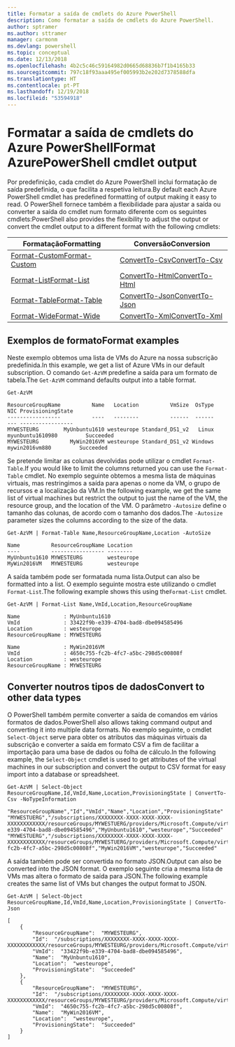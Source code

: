 ```yaml
---
title: Formatar a saída de cmdlets do Azure PowerShell
description: Como formatar a saída de cmdlets do Azure PowerShell.
author: sptramer
ms.author: sttramer
manager: carmonm
ms.devlang: powershell
ms.topic: conceptual
ms.date: 12/13/2018
ms.openlocfilehash: 4b2c5c46c59164982d0665d68836b7f1b4165b33
ms.sourcegitcommit: 797c18f93aaa495ef005993b2e202d7378588dfa
ms.translationtype: HT
ms.contentlocale: pt-PT
ms.lasthandoff: 12/19/2018
ms.locfileid: "53594918"
---
```

# <a name="format-azurepowershell-cmdlet-output"></a><span data-ttu-id="2d125-103">Formatar a saída de cmdlets do Azure PowerShell</span><span class="sxs-lookup"><span data-stu-id="2d125-103">Format AzurePowerShell cmdlet output</span></span>

<span data-ttu-id="2d125-104">Por predefinição, cada cmdlet do Azure PowerShell inclui formatação de saída predefinida, o que facilita a respetiva leitura.</span><span class="sxs-lookup"><span data-stu-id="2d125-104">By default each Azure PowerShell cmdlet has predefined formatting of output making it easy to read.</span></span>  <span data-ttu-id="2d125-105">O PowerShell fornece também a flexibilidade para ajustar a saída ou converter a saída do cmdlet num formato diferente com os seguintes cmdlets:</span><span class="sxs-lookup"><span data-stu-id="2d125-105">PowerShell also provides the flexibility to adjust the output or convert the cmdlet output to a different format with the following cmdlets:</span></span>

| <span data-ttu-id="2d125-106">Formatação</span><span class="sxs-lookup"><span data-stu-id="2d125-106">Formatting</span></span>      | <span data-ttu-id="2d125-107">Conversão</span><span class="sxs-lookup"><span data-stu-id="2d125-107">Conversion</span></span>       |
|-----------------|------------------|
| [<span data-ttu-id="2d125-108">Format-Custom</span><span class="sxs-lookup"><span data-stu-id="2d125-108">Format-Custom</span></span>](/powershell/module/microsoft.powershell.utility/format-custom) | [<span data-ttu-id="2d125-109">ConvertTo-Csv</span><span class="sxs-lookup"><span data-stu-id="2d125-109">ConvertTo-Csv</span></span>](/powershell/module/microsoft.powershell.utility/convertto-csv)  |
| [<span data-ttu-id="2d125-110">Format-List</span><span class="sxs-lookup"><span data-stu-id="2d125-110">Format-List</span></span>](/powershell/module/microsoft.powershell.utility/format-list)   | [<span data-ttu-id="2d125-111">ConvertTo-Html</span><span class="sxs-lookup"><span data-stu-id="2d125-111">ConvertTo-Html</span></span>](/powershell/module/microsoft.powershell.utility/convertto-html) |
| [<span data-ttu-id="2d125-112">Format-Table</span><span class="sxs-lookup"><span data-stu-id="2d125-112">Format-Table</span></span>](/powershell/module/microsoft.powershell.utility/format-table)  | [<span data-ttu-id="2d125-113">ConvertTo-Json</span><span class="sxs-lookup"><span data-stu-id="2d125-113">ConvertTo-Json</span></span>](/powershell/module/microsoft.powershell.utility/convertto-json) |
| [<span data-ttu-id="2d125-114">Format-Wide</span><span class="sxs-lookup"><span data-stu-id="2d125-114">Format-Wide</span></span>](/powershell/module/microsoft.powershell.utility/format-wide)   | [<span data-ttu-id="2d125-115">ConvertTo-Xml</span><span class="sxs-lookup"><span data-stu-id="2d125-115">ConvertTo-Xml</span></span>](/powershell/module/microsoft.powershell.utility/convertto-xml)  |

## <a name="format-examples"></a><span data-ttu-id="2d125-116">Exemplos de formato</span><span class="sxs-lookup"><span data-stu-id="2d125-116">Format examples</span></span>

<span data-ttu-id="2d125-117">Neste exemplo obtemos uma lista de VMs do Azure na nossa subscrição predefinida.</span><span class="sxs-lookup"><span data-stu-id="2d125-117">In this example, we get a list of Azure VMs in our default subscription.</span></span>  <span data-ttu-id="2d125-118">O comando `Get-AzVM` predefine a saída para um formato de tabela.</span><span class="sxs-lookup"><span data-stu-id="2d125-118">The `Get-AzVM` command defaults output into a table format.</span></span>

```azurepowershell-interactive
Get-AzVM
```

```output
ResourceGroupName          Name   Location          VmSize  OsType              NIC ProvisioningState
-----------------          ----   --------          ------  ------              --- -----------------
MYWESTEURG        MyUnbuntu1610 westeurope Standard_DS1_v2   Linux myunbuntu1610980         Succeeded
MYWESTEURG          MyWin2016VM westeurope Standard_DS1_v2 Windows   mywin2016vm880         Succeeded
```

<span data-ttu-id="2d125-119">Se pretende limitar as colunas devolvidas pode utilizar o cmdlet `Format-Table`.</span><span class="sxs-lookup"><span data-stu-id="2d125-119">If you would like to limit the columns returned you can use the `Format-Table` cmdlet.</span></span> <span data-ttu-id="2d125-120">No exemplo seguinte obtemos a mesma lista de máquinas virtuais, mas restringimos a saída para apenas o nome da VM, o grupo de recursos e a localização da VM.</span><span class="sxs-lookup"><span data-stu-id="2d125-120">In the following example, we get the same list of virtual machines but restrict the output to just the name of the VM, the resource group, and the location of the VM.</span></span>  <span data-ttu-id="2d125-121">O parâmetro `-Autosize` define o tamanho das colunas, de acordo com o tamanho dos dados.</span><span class="sxs-lookup"><span data-stu-id="2d125-121">The `-Autosize` parameter sizes the columns according to the size of the data.</span></span>

```azurepowershell-interactive
Get-AzVM | Format-Table Name,ResourceGroupName,Location -AutoSize
```

```output
Name          ResourceGroupName Location
----          ----------------- --------
MyUnbuntu1610 MYWESTEURG        westeurope
MyWin2016VM   MYWESTEURG        westeurope
```

<span data-ttu-id="2d125-122">A saída também pode ser formatada numa lista.</span><span class="sxs-lookup"><span data-stu-id="2d125-122">Output can also be formatted into a list.</span></span> <span data-ttu-id="2d125-123">O exemplo seguinte mostra este utilizando o cmdlet `Format-List`.</span><span class="sxs-lookup"><span data-stu-id="2d125-123">The following example shows this using the`Format-List` cmdlet.</span></span>

```azurepowershell-interactive
Get-AzVM | Format-List Name,VmId,Location,ResourceGroupName
```

```output
Name              : MyUnbuntu1610
VmId              : 33422f9b-e339-4704-bad8-dbe094585496
Location          : westeurope
ResourceGroupName : MYWESTEURG

Name              : MyWin2016VM
VmId              : 4650c755-fc2b-4fc7-a5bc-298d5c00808f
Location          : westeurope
ResourceGroupName : MYWESTEURG
```

## <a name="convert-to-other-data-types"></a><span data-ttu-id="2d125-124">Converter noutros tipos de dados</span><span class="sxs-lookup"><span data-stu-id="2d125-124">Convert to other data types</span></span>

<span data-ttu-id="2d125-125">O PowerShell também permite converter a saída de comandos em vários formatos de dados.</span><span class="sxs-lookup"><span data-stu-id="2d125-125">PowerShell also allows taking command output and converting it into multiple data formats.</span></span> <span data-ttu-id="2d125-126">No exemplo seguinte, o cmdlet `Select-Object` serve para obter os atributos das máquinas virtuais da subscrição e converter a saída em formato CSV a fim de facilitar a importação para uma base de dados ou folha de cálculo.</span><span class="sxs-lookup"><span data-stu-id="2d125-126">In the following example, the `Select-Object` cmdlet is used to get attributes of the virtual machines in our subscription and convert the output to CSV format for easy import into a database or spreadsheet.</span></span>

```azurepowershell-interactive
Get-AzVM | Select-Object ResourceGroupName,Id,VmId,Name,Location,ProvisioningState | ConvertTo-Csv -NoTypeInformation
```

```output
"ResourceGroupName","Id","VmId","Name","Location","ProvisioningState"
"MYWESTUERG","/subscriptions/XXXXXXXX-XXXX-XXXX-XXXX-XXXXXXXXXXXX/resourceGroups/MYWESTUERG/providers/Microsoft.Compute/virtualMachines/MyUnbuntu1610","33422f9b-e339-4704-bad8-dbe094585496","MyUnbuntu1610","westeurope","Succeeded"
"MYWESTUERG","/subscriptions/XXXXXXXX-XXXX-XXXX-XXXX-XXXXXXXXXXXX/resourceGroups/MYWESTUERG/providers/Microsoft.Compute/virtualMachines/MyWin2016VM","4650c755-fc2b-4fc7-a5bc-298d5c00808f","MyWin2016VM","westeurope","Succeeded"
```

<span data-ttu-id="2d125-127">A saída também pode ser convertida no formato JSON.</span><span class="sxs-lookup"><span data-stu-id="2d125-127">Output can also be converted into the JSON format.</span></span>  <span data-ttu-id="2d125-128">O exemplo seguinte cria a mesma lista de VMs mas altera o formato de saída para JSON.</span><span class="sxs-lookup"><span data-stu-id="2d125-128">The following example creates the same list of VMs but changes the output format to JSON.</span></span>

```azurepowershell-interactive
Get-AzVM | Select-Object ResourceGroupName,Id,VmId,Name,Location,ProvisioningState | ConvertTo-Json
```

```output
[
    {
        "ResourceGroupName":  "MYWESTEURG",
        "Id":  "/subscriptions/XXXXXXXX-XXXX-XXXX-XXXX-XXXXXXXXXXXX/resourceGroups/MYWESTEURG/providers/Microsoft.Compute/virtualMachines/MyUnbuntu1610",
        "VmId":  "33422f9b-e339-4704-bad8-dbe094585496",
        "Name":  "MyUnbuntu1610",
        "Location":  "westeurope",
        "ProvisioningState":  "Succeeded"
    },
    {
        "ResourceGroupName":  "MYWESTEURG",
        "Id":  "/subscriptions/XXXXXXXX-XXXX-XXXX-XXXX-XXXXXXXXXXXX/resourceGroups/MYWESTEURG/providers/Microsoft.Compute/virtualMachines/MyWin2016VM",
        "VmId":  "4650c755-fc2b-4fc7-a5bc-298d5c00808f",
        "Name":  "MyWin2016VM",
        "Location":  "westeurope",
        "ProvisioningState":  "Succeeded"
    }
]
```
